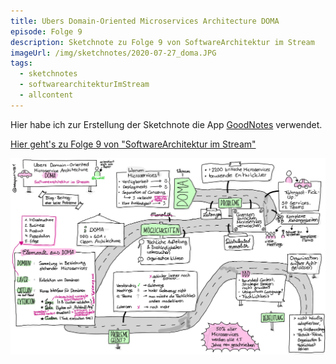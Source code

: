 ```yaml
---
title: Ubers Domain-Oriented Microservices Architecture DOMA
episode: Folge 9
description: Sketchnote zu Folge 9 von SoftwareArchitektur im Stream
imageUrl: /img/sketchnotes/2020-07-27_doma.JPG
tags:
  - sketchnotes
  - softwarearchitekturImStream
  - allcontent
---
```


Hier habe ich zur Erstellung der Sketchnote die App [GoodNotes](https://www.goodnotes.com/) verwendet.

[Hier geht's zu Folge 9 von "SoftwareArchitektur im Stream"](https://software-architektur.tv/folge9.html)

![Sketchnote zu Folge 9](/img/sketchnotes/2020-07-27_doma.JPG)

